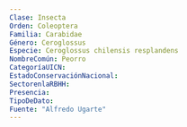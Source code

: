 ```yaml
---
Clase: Insecta
Orden: Coleoptera
Familia: Carabidae
Género: Ceroglossus
Especie: Ceroglossus chilensis resplandens
NombreComún: Peorro
CategoríaUICN: 
EstadoConservaciónNacional: 
SectorenlaRBHH: 
Presencia: 
TipoDeDato: 
Fuente: "Alfredo Ugarte"
---
```

